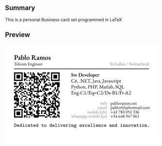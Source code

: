 ## Summary
This is a personal Business card set programmed in LaTeX

## Preview
[![Preview Image](Individual_business_card.png)](Individual_business_card.pdf)